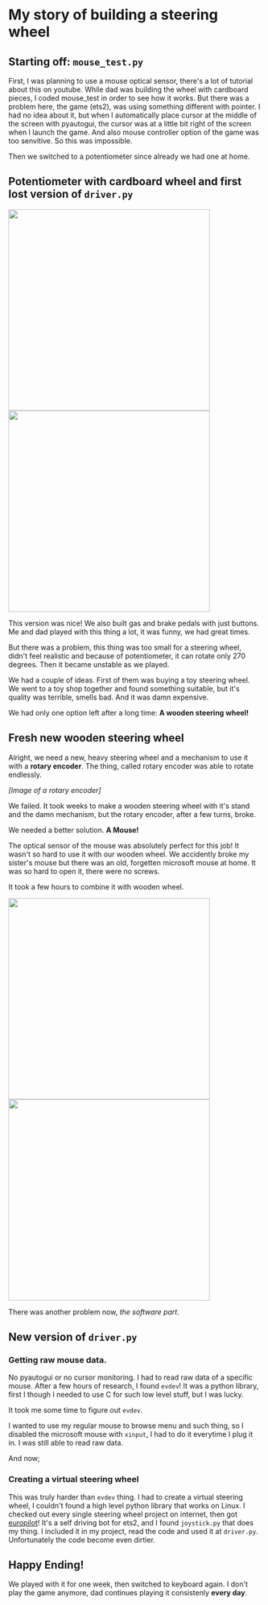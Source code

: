 # My story of building a steering wheel

## Starting off: ``mouse_test.py``

First, I was planning to use a mouse optical sensor, there's a lot of tutorial about this on youtube. While dad was building the wheel
with cardboard pieces, I coded mouse_test in order to see how it works. But there was a problem here, the game (ets2), was using something
different with pointer. I had no idea about it, but when I automatically place cursor at the middle of the screen with pyautogui, the cursor
was at a little bit right of the screen when I launch the game. And also mouse controller option of the game was too senvitive. So this was
impossible.

Then we switched to a potentiometer since already we had one at home.

## Potentiometer with cardboard wheel and first lost version of ``driver.py``

<img src="https://i.imgur.com/UCLFHDY.jpeg" width=400 height=auto></img>
<img src="https://i.imgur.com/fuVOHhL.jpeg" width=400 height=auto></img>


This version was nice! We also built gas and brake pedals with just buttons. Me and dad played with this thing a lot,
it was funny, we had great times.

But there was a problem, this thing was too small for a steering wheel, didn't feel realistic and because of potentiometer,
it can rotate only 270 degrees. Then it became unstable as we played.

We had a couple of ideas. First of them was buying a toy steering wheel. We went to a toy shop together and found something suitable,
but it's quality was terrible, smells bad. And it was damn expensive.

We had only one option left after a long time: **A wooden steering wheel!**

## Fresh new wooden steering wheel

Alright, we need a new, heavy steering wheel and a mechanism to use it
with a **rotary encoder**. The thing, called rotary encoder was able to rotate endlessly.

*[Image of a rotary encoder]*

We failed. It took weeks to make a wooden steering wheel with it's stand and the damn mechanism, but the rotary encoder, after a few turns, broke.

We needed a better solution. **A Mouse!**

The optical sensor of the mouse was absolutely perfect for this job!
It wasn't so hard to use it with our wooden wheel. We accidently broke my sister's mouse but there was an old,
forgetten microsoft mouse at home. It was so hard to open it, there were no screws.

It took a few hours to combine it with wooden wheel.

<img src="https://i.imgur.com/rjDB97C.jpg" width=400 height=auto></img>
<img src="https://i.imgur.com/4p9mgXM.jpg" width=400 height=auto></img>

There was another problem now, *the software part*.

## New version of ``driver.py``

### Getting raw mouse data.

No pyautogui or no cursor monitoring. I had to read raw data of a specific mouse. After a few hours of research, I found ``evdev``!
It was a python library, first I though I needed to use C for such low level stuff, but I was lucky.

It took me some time to figure out ``evdev``.

I wanted to use my regular mouse to browse menu and such thing, so I disabled the microsoft mouse with ``xinput``,
I had to do it everytime I plug it in. I was still able to read raw data.

And now;

### Creating a virtual steering wheel

This was truly harder than ``evdev`` thing. I had to create a virtual steering wheel, I couldn't found a high level python library that
works on Linux. I checked out every single steering wheel project on internet, then got [europilot](https://github.com/marsauto/europilot)!
It's a self driving bot for ets2, and I found ``joystick.py`` that does my thing. I included it in my project, read the code and used it
at ``driver.py``. Unfortunately the code become even dirtier.

## Happy Ending!

We played with it for one week, then switched to keyboard again. I don't play the game anymore, dad continues playing it consistenly **every day**.
